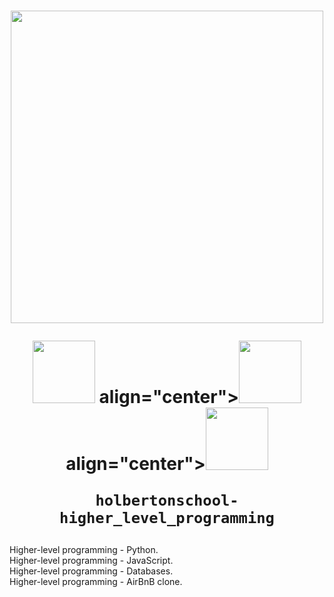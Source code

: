 <h1 align="center">
  <p align="center"><img src="https://assets.holbertonschool.com/media_images/files/000/001/247/original/header-logo-700.png" width="500"></p>
  <p align="center"><img src="https://emojis.slackmojis.com/emojis/images/1533733488/4439/mysql.png?1533733488" width="100">
  align="center"><img src="https://emojis.slackmojis.com/emojis/images/1516924200/3438/python.gif?1516924200" width="100">
  align="center"><img src="https://emojis.slackmojis.com/emojis/images/1450441296/151/javascript.png?1450441296" width="100">
    
    holbertonschool-higher_level_programming
    
  </p>
</h1>

Higher-level programming - Python.  
Higher-level programming - JavaScript.  
Higher-level programming - Databases.  
Higher-level programming - AirBnB clone.  
